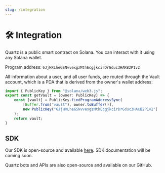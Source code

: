 ```yaml
---
slug: /integration
---
```


# 🛠️ Integration

Quartz is a public smart contract on Solana. You can interact with it using any Solana wallet.

Program address: `6JjHXLheGSNvvexgzMthEcgjkcirDrGduc3HAKB2P1v2`

All information about a user, and all user funds, are routed through the Vault account, which is a PDA that is derived from the owner's wallet address:

```typescript
import { PublicKey } from "@solana/web3.js";
export const getVault = (owner: PublicKey) => {
    const [vault] = PublicKey.findProgramAddressSync(
        [Buffer.from("vault"), owner.toBuffer()],
        new PublicKey("6JjHXLheGSNvvexgzMthEcgjkcirDrGduc3HAKB2P1v2")
    );
    return vault;
}
```

## SDK

Our SDK is open-source and available [here](https://github.com/quartz-labs/sdk). SDK documentation will be coming soon. 

Quartz bots and APIs are also open-source and available on our GitHub.
